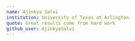 ```yaml
---
name: Ajinkya Salvi
institution: University of Texas at Arlington
quote: Great results come from hard work
github_user: AjinkyaSalvi
---
```

